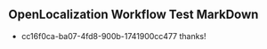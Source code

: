 ## OpenLocalization Workflow Test MarkDown
* cc16f0ca-ba07-4fd8-900b-1741900cc477 thanks!

<!--HONumber=Aug16_HO3-->


